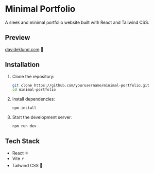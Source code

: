 # Minimal Portfolio
A sleek and minimal portfolio website built with React and Tailwind CSS.

## Preview
[davideklund.com](https://davideklund.com/) 🔗

## Installation
1. Clone the repository:
   ```sh
   git clone https://github.com/yourusername/minimal-portfolio.git
   cd minimal-portfolio
   ```
2. Install dependencies:
   ```sh
   npm install
   ```
3. Start the development server:
   ```sh
   npm run dev
   ```

## Tech Stack
- React ⚛️
- Vite ⚡
- Tailwind CSS 🎨
